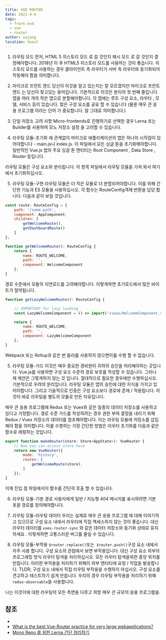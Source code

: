 ```yaml
---
title: VUE ROUTER
date: 2021-4-6
tags: 
  - front-end
  - vue
  - router
author: swjang
location: Seoul  
---
```


1. 라우팅 모드
먼저, HTML 5 히스토리 모드 로 갈 것인지 해시 모드 로 갈 것인지 결정해야합니다. 2018년 이 후 HTML5 히스토리 모드를 사용하는 것이 좋습니다.
히스토리 모드를 사용하는 경우 클라이언트 측 라우터가 서버 측 라우터와 동기화되어 작동해야 함을 의미합니다.

2. 마이크로 프런트 엔드
당신이 이것을 알고 있는지는 잘 모르겠지만 마이크로 프런트 엔드 는 당신이 찾고있는 용어입니다. 기본적으로 이것은 분리의 첫 번째 줄입니다. 앱을 여러 개의 작은 앱으로 분할해야합니다. 각 앱에는 루트 구성 요소, 라우터 , 모델, 서비스 등이 있습니다. 많은 구성 요소를 공유 할 수 있습니다 (물론 매우 큰 응용 프로그램 이라는 단어 가 중요합니다. 말 그대로 의미합니다.)

3. 단일 저장소 고려 사항
Micro-frontends로 진행하기로 선택한 경우 Lerna 또는 Builder를 사용하여 모노 저장소 설정 을 고려할 수 있습니다.

4. 라우팅 모듈-초기화
에 관계없이 마이크로 애플리케이션의 앱은 하나의 시작점이 있어야합니다 - main.js나 index.js. 이 파일에서 모든 싱글 톤을 초기화해야합니다. 일반적인 Vue.js 앱의 주요 싱글 톤 엔티티는 Root Component , Data Store , Router 등입니다.

라우팅 모듈은 구성 요소와 분리됩니다. 이 항목 파일에서 라우팅 모듈을 가져 와서 여기에서 초기화하십시오.

5. 라우팅 모듈-구현
라우팅 모듈은 더 작은 모듈로 더 분할되어야합니다. 이를 위해 간단한 기능과 ES 모듈을 사용하십시오. 각 함수는 RouteConfig객체 반환을 담당 합니다. 다음과 같이 보일 것입니다.

```javascript
const route: RouteConfig = {
    path: '/some-path',
    component: AppComponent,
    children: [
        getWelcomeRoute(),
        getDashboardRoute()
    ]
};

function getWelcomeRoute(): RouteConfig {
    return {
        name: ROUTE_WELCOME,
        path: '',
        component: WelcomeComponent
    };
}
```

경로 수준에서 모듈의 지연로드를 고려해야합니다. 이렇게하면 초기로드에서 많은 바이트가 절약됩니다.

```javascript
function getLazyWelcomeRoute(): RouteConfig {

    // IMPORTANT for lazy loading
    const LazyWelcomeComponent = () => import('views/WelcomeComponent.vue');

    return {
        name: ROUTE_WELCOME,
        path: '',
        component: LazyWelcomeComponent
    };
}
```

Webpack 또는 Rollup과 같은 번 들러를 사용하지 않으면이를 수행 할 수 없습니다.

5. 라우팅 모듈-가드
이것은 매우 중요한 경비원이 귀하의 승인을 처리해야하는 곳입니다. Vue.js를 사용하면 구성 요소 수준의 경로 보호를 작성할 수 있습니다. 그러나 제 제안은 그렇게하지 않는 것 입니다. 절대적으로 필요한 경우에만 수행하십시오. 기본적으로 우려의 분리입니다. 라우팅 모듈은 앱의 승인에 대한 지식을 가지고 있어야합니다. 그리고 기술적으로 인증은 구성 요소보다 경로에 존재 / 적용됩니다. 이것이 바로 라우팅을 별도의 모듈로 만든 이유입니다.

매우 큰 응용 프로그램에 Redux 또는 Vuex와 같은 일종의 데이터 저장소를 사용하고 있다고 가정합니다. 경로 수준 가드를 작성하려는 경우 권한 부여 결정을 내리기 위해 Redux / Vuex 저장소의 데이터를 참조해야합니다. 이는 라우팅 모듈에 저장소를 삽입해야 함을 의미합니다. 이를 수행하는 가장 간단한 방법은 라우터 초기화를 다음과 같은 함수로 래핑하는 것입니다.

```javascript
export function makeRouter(store: Store<AppState>): VueRouter {
    // Now you can access store here
    return new VueRouter({
        mode: 'history',
        routes: [
            getWelcomeRoute(store),
        ]
    });
}
```

이제 진입 점 파일에서이 함수를 간단히 호출 할 수 있습니다.

6. 라우팅 모듈-기본 경로
사용자에게 일반 / 지능형 404 메시지를 표시하려면 기본 포괄 경로를 정의해야합니다.

7. 라우팅 모듈-라우팅 데이터
우리는 실제로 매우 큰 응용 프로그램 에 대해 이야기하고 있으므로 구성 요소 내에서 라우터에 직접 액세스하지 않는 것이 좋습니다. 대신 라우터 데이터를 `vuex-router-sync` 와 같은 데이터 저장소와 동기화 상태로 유지하세요 . 이렇게하면 고통스러운 버그를 줄일 수 있습니다.

8. 라우팅 모듈-부작용
`$router.replace()`또는` $router.push()`구성 요소 내에서 자주 사용 합니다. 구성 요소의 관점에서 보면 부작용입니다. 대신 구성 요소 외부의 프로그래밍 방식 라우터 탐색을 처리하십시오. 모든 라우터 탐색을위한 중앙 위치를 만듭니다. 이러한 부작용을 처리하기 위해이 외부 엔터티에 요청 / 작업을 발송합니다. TLDR; 구성 요소 내에서 직접 라우팅 부작용을 수행하지 마십시오. 구성 요소를 견고하고 테스트하기 쉽게 만듭니다. 우리의 경우 라우팅 부작용을 처리하기 위해 `redux-observable`을 사용합니다.

나는 이것이에 대한 라우팅의 모든 측면을 다루고 희망 매우 큰 규모의 응용 프로그램을.


## 참조
- [](https://micro-frontends.org/)
- [What is the best Vue-Router practice for very large webapplications?](https://stackoverflow.com/questions/50020026/what-is-the-best-vue-router-practice-for-very-large-webapplications/50357164)
- [Mono Repo 를 위한 Lerna 간단 정리하기](https://pks2974.medium.com/mono-repo-%EB%A5%BC-%EC%9C%84%ED%95%9C-lerna-%EA%B0%84%EB%8B%A8-%EC%A0%95%EB%A6%AC%ED%95%98%EA%B8%B0-65c22029988)